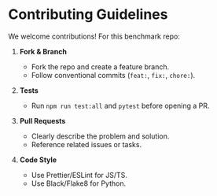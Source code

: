 # Contributing Guidelines

We welcome contributions! For this benchmark repo:

1. **Fork & Branch**
   - Fork the repo and create a feature branch.
   - Follow conventional commits (`feat:`, `fix:`, `chore:`).

2. **Tests**
   - Run `npm run test:all` and `pytest` before opening a PR.

3. **Pull Requests**
   - Clearly describe the problem and solution.
   - Reference related issues or tasks.

4. **Code Style**
   - Use Prettier/ESLint for JS/TS.
   - Use Black/Flake8 for Python.